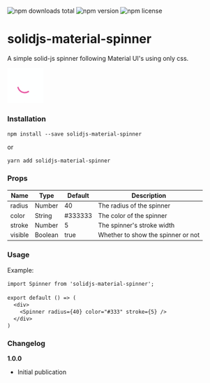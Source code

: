 ![npm downloads total](https://img.shields.io/npm/dt/solidjs-material-spinner.svg) ![npm version](https://img.shields.io/npm/v/solidjs-material-spinner.svg) ![npm license](https://img.shields.io/npm/l/solidjs-material-spinner.svg)

# solidjs-material-spinner
A simple solid-js spinner following Material UI's using only css.

![Example of Spinner](https://raw.githubusercontent.com/icarus-sullivan/solidjs-material-spinner/master/example.gif)

### Installation
```
npm install --save solidjs-material-spinner
```
or
```
yarn add solidjs-material-spinner
```

### Props
|Name|Type|Default|Description|
|-----|-----|-----|-----|
|radius |Number |40 |The radius of the spinner |
|color |String |#333333 |The color of the spinner |
|stroke |Number |5 |The spinner's stroke width |
|visible|Boolean |true |Whether to show the spinner or not|

### Usage
Example:
```
import Spinner from 'solidjs-material-spinner';

export default () => (
  <div>
    <Spinner radius={40} color="#333" stroke={5} />
  </div>
)
```

### Changelog

**1.0.0**
- Initial publication